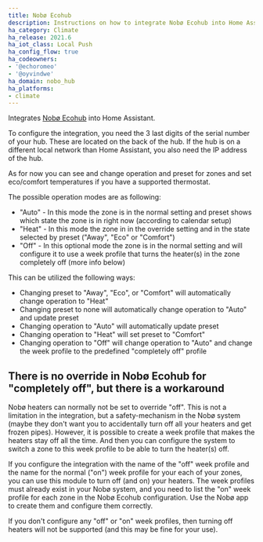 ```yaml
---
title: Nobø Ecohub
description: Instructions on how to integrate Nobø Ecohub into Home Assistant.
ha_category: Climate
ha_release: 2021.6
ha_iot_class: Local Push
ha_config_flow: true
ha_codeowners:
- '@echoromeo'
- '@oyvindwe'
ha_domain: nobo_hub
ha_platforms:
- climate
---
```


Integrates [Nobø Ecohub](https://www.glendimplex.no/produkter/varmestyring/11123610/noboe-hub/c-77/p-330)
into Home Assistant.

To configure the integration, you need the 3 last digits of the serial number of your hub. These are located
on the back of the hub. If the hub is on a different local network than Home Assistant, you also need the
IP address of the hub.

As for now you can see and change operation and preset for zones and set eco/comfort temperatures if you have
a supported thermostat.

The possible operation modes are as following:
* "Auto" - In this mode the zone is in the normal setting and preset shows which state the zone is in right now
  (according to calendar setup)
* "Heat" - In this mode the zone in in the override setting and in the state selected by preset ("Away", "Eco"
  or "Comfort")
* "Off" - In this optional mode the zone is in the normal setting and will configure it to use a week profile that
  turns the heater(s) in the zone completely off (more info below)

This can be utilized the following ways:
* Changing preset to "Away", "Eco", or "Comfort" will automatically change operation to "Heat"
* Changing preset to none will automatically change operation to "Auto" and update preset
* Changing operation to "Auto" will automatically update preset
* Changing operation to "Heat" will set preset to "Comfort"
* Changing operation to "Off" will change operation to "Auto" and change the week profile to the predefined
  "completely off" profile


## There is no override in Nobø Ecohub for "completely off", but there is a workaround

Nobø heaters can normally not be set to override "off". This is not a limitation in the integration, but a
safety-mechanism in the Nobø system (maybe they don't want you to accidentally turn off all your heaters and get
frozen pipes). However, it is possible to create a week profile that makes the heaters stay off all the time. And then
you can configure the system to switch a zone to this week profile to be able to turn the heater(s) off.

If you configure the integration with the name of the "off" week profile and the name for the normal ("on") week
profile for your each of your zones, you can use this module to turn off (and on) your heaters. The week profiles
must already exist in your Nobø system, and you need to list the "on" week profile for each zone in the Nobø Ecohub
configuration. Use the Nobø app to create them and configure them correctly.

If you don't configure any "off" or "on" week profiles, then turning off heaters will not be supported (and this may
be fine for your use).
